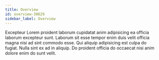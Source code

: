 ```yaml
---
title: Overview
id: overview-30629
sidebar_label: Overview
---
```


Excepteur Lorem proident laborum cupidatat anim adipisicing ea officia laborum excepteur sunt. Laborum sit esse tempor enim duis velit officia magna nisi ad sint commodo esse. Qui aliquip adipisicing est culpa do fugiat. Nulla sint ex ad in aliquip. Do proident officia do occaecat nisi anim dolore enim do sunt velit.

